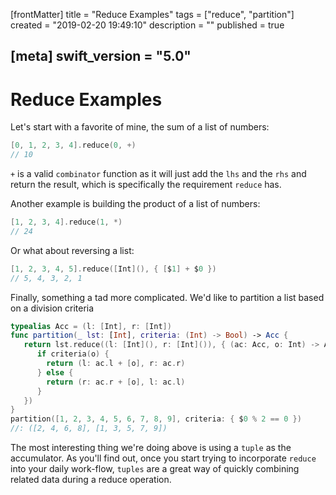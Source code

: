 [frontMatter]
title = "Reduce Examples"
tags = ["reduce", "partition"]
created = "2019-02-20 19:49:10"
description = ""
published = true

[meta]
swift_version = "5.0"
---

# Reduce Examples

Let\'s start with a favorite of mine, the sum of a list of numbers:

``` Swift
[0, 1, 2, 3, 4].reduce(0, +)
// 10
```

`+` is a valid `combinator` function as it will just add the `lhs` and
the `rhs` and return the result, which is specifically the requirement
`reduce` has.

Another example is building the product of a list of numbers:

``` Swift
[1, 2, 3, 4].reduce(1, *)
// 24
```

Or what about reversing a list:

``` Swift
[1, 2, 3, 4, 5].reduce([Int](), { [$1] + $0 })
// 5, 4, 3, 2, 1
```

Finally, something a tad more complicated. We\'d like to partition a
list based on a division criteria

``` Swift
typealias Acc = (l: [Int], r: [Int])
func partition(_ lst: [Int], criteria: (Int) -> Bool) -> Acc {
   return lst.reduce((l: [Int](), r: [Int]()), { (ac: Acc, o: Int) -> Acc in 
      if criteria(o) {
        return (l: ac.l + [o], r: ac.r)
      } else {
        return (r: ac.r + [o], l: ac.l)
      }
   })
}
partition([1, 2, 3, 4, 5, 6, 7, 8, 9], criteria: { $0 % 2 == 0 })
//: ([2, 4, 6, 8], [1, 3, 5, 7, 9])
```

The most interesting thing we\'re doing above is using a `tuple` as the
accumulator. As you\'ll find out, once you start trying to incorporate
`reduce` into your daily work-flow, `tuples` are a great way of quickly
combining related data during a reduce operation.
